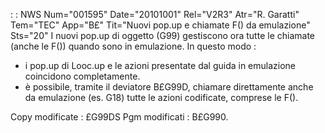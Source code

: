  :  : NWS Num="001595" Date="20101001" Rel="V2R3" Atr="R. Garatti" Tem="TEC" App="B£" Tit="Nuovi pop.up e chiamate F() da emulazione" Sts="20"
I nuovi pop.up di oggetto (G99) gestiscono ora tutte le chiamate (anche le F()) quando sono in emulazione. In questo modo : 
- i pop.up di Looc.up e le azioni presentate dal guida in emulazione coincidono completamente.
- è possibile, tramite il deviatore B£G99D, chiamare direttamente anche da emulazione (es. G18)
tutte le azioni codificate, comprese le F().

Copy modificate :  £G99DS
Pgm modificati :  B£G990.
